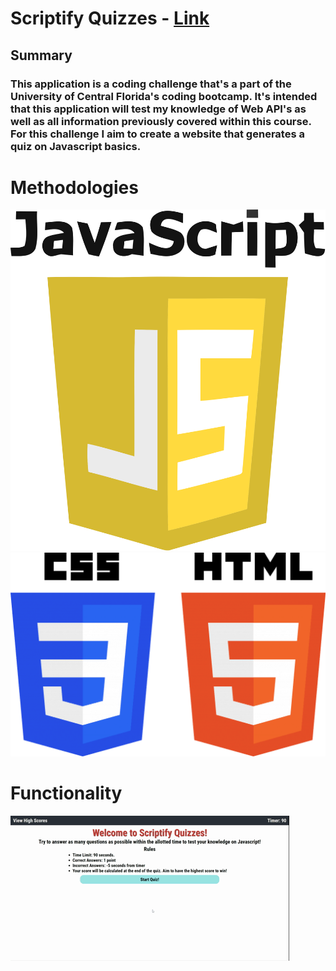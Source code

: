 # Scriptify Quizzes - [Link](https://smithbware89.github.io/scriptify-quizzes/)
## Summary
### This application is a coding challenge that's a part of the University of Central Florida's coding bootcamp. It's intended that this application will test my knowledge of Web API's as well as all information previously covered within this course. For this challenge I aim to create a website that generates a quiz on Javascript basics. 

# Methodologies
![Javascript logo](assets/images/Javascript.png)
![HTML and CSS logo](assets/images/HTML-CSS.png)

# Functionality
![Quiz Taker Functionality](assets/images/Scriptify-Quizzes.gif)